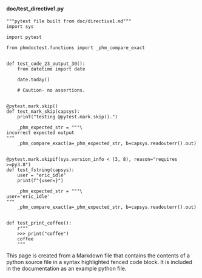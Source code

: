 #### doc/test_directive1.py
```python3
"""pytest file built from doc/directive1.md"""
import sys

import pytest

from phmdoctest.functions import _phm_compare_exact


def test_code_23_output_30():
    from datetime import date

    date.today()

    # Caution- no assertions.


@pytest.mark.skip()
def test_mark_skip(capsys):
    print("testing @pytest.mark.skip().")

    _phm_expected_str = """\
incorrect expected output
"""
    _phm_compare_exact(a=_phm_expected_str, b=capsys.readouterr().out)


@pytest.mark.skipif(sys.version_info < (3, 8), reason="requires >=py3.8")
def test_fstring(capsys):
    user = "eric_idle"
    print(f"{user=}")

    _phm_expected_str = """\
user='eric_idle'
"""
    _phm_compare_exact(a=_phm_expected_str, b=capsys.readouterr().out)


def test_print_coffee():
    r"""
    >>> print("coffee")
    coffee
    """
```
This page is created from a Markdown file that contains the contents
of a python source file in a syntax highlighted fenced code block.
It is included in the documentation as an example python file.
